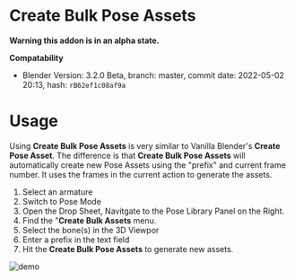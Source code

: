 # Create Bulk Pose Assets
**Warning this addon is in an alpha state.**

**Compatability**
- Blender Version: 3.2.0 Beta, branch: master, commit date: 2022-05-02 20:13, hash: `rB62ef1c08af9a` 

# **Usage**

Using **Create Bulk Pose Assets** is very similar to Vanilla Blender's **Create Pose Asset**. The difference is that **Create Bulk Pose Assets** will automatically create new Pose Assets using the "prefix" and current frame number. It uses the frames in the current action to generate the assets. 

1. Select an armature
2. Switch to Pose Mode
3. Open the Drop Sheet, Navitgate to the Pose Library Panel on the Right.
4. Find the "**Create Bulk Assets** menu.
5. Select the bone(s) in the 3D Viewpor
6. Enter a prefix in the text field
7. Hit the **Create Bulk Pose Assets** to generate new assets.

![demo](https://user-images.githubusercontent.com/86638335/166613734-46a0db33-e06e-4826-8d51-bcd63471e7b5.gif)
